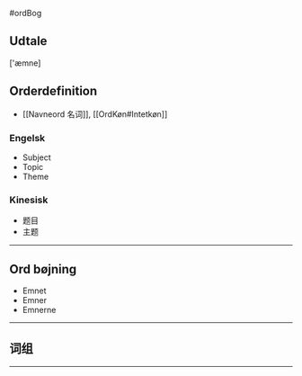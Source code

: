 #ordBog 


## Udtale
['æmne]  


## Orderdefinition
- [[Navneord 名词]], [[OrdKøn#Intetkøn]]

### Engelsk
- Subject  
- Topic  
- Theme  

### Kinesisk
- 题目  
- 主题  

---

## Ord bøjning
- Emnet  
- Emner
- Emnerne  

---

## 词组  


---



